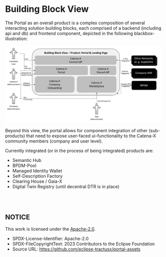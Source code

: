# Building Block View

The Portal as an overall product is a complex composition of several interacting solution building blocks, each comprised of a backend (including api and db) and frontend component, depicted in the following blackbox-illustration:

<img width="1162" alt="image" src="https://raw.githubusercontent.com/eclipse-tractusx/portal-assets/main/docs/static/portal-usecase-diagramm.png">

Beyond this view, the portal allows for component integration of other (sub-products) that need to expose user-faced ui-functionality to the Catena-X community members (company and user level).

Currently integrated (or in the process of being integrated) products are:

- Semantic Hub
- BPDM-Pool
- Managed Identity Wallet
- Self-Description Factory
- Clearing House / Gaia-X
- Digital Twin Registry (until decentral DTR is in place)

<br>
<br>

## NOTICE

This work is licensed under the [Apache-2.0](https://www.apache.org/licenses/LICENSE-2.0).

- SPDX-License-Identifier: Apache-2.0
- SPDX-FileCopyrightText: 2023 Contributors to the Eclipse Foundation
- Source URL: https://github.com/eclipse-tractusx/portal-assets
